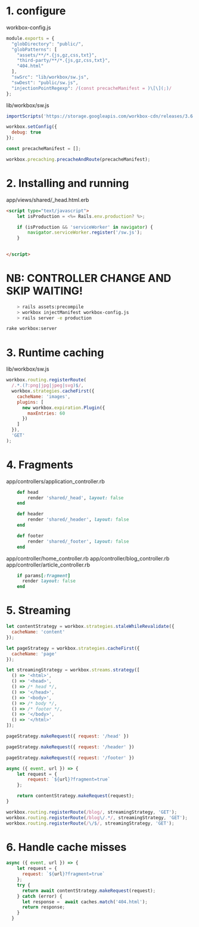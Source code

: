 # 1. configure

workbox-config.js
```js
module.exports = {
  "globDirectory": "public/",
  "globPatterns": [
    "assets/**/*.{js,gz,css,txt}",
    "third-party/**/*.{js,gz,css,txt}",
    "404.html"
  ],
  "swSrc": "lib/workbox/sw.js",
  "swDest": "public/sw.js",
  "injectionPointRegexp": /(const precacheManifest = )\[\](;)/
};
```

lib/workbox/sw.js
```js
importScripts('https://storage.googleapis.com/workbox-cdn/releases/3.6.3/workbox-sw.js');

workbox.setConfig({
  debug: true
});

const precacheManifest = [];

workbox.precaching.precacheAndRoute(precacheManifest);
```

# 2. Installing and running

app/views/shared/_head.html.erb
```html
<script type="text/javascript">
    let isProduction = <%= Rails.env.production? %>;

    if (isProduction && 'serviceWorker' in navigator) {
        navigator.serviceWorker.register('/sw.js');
    }

    
</script>
```

# NB: CONTROLLER CHANGE AND SKIP WAITING!

```sh
    > rails assets:precompile
    > workbox injectManifest workbox-config.js
    > rails server -e production
```

```sh
rake workbox:server
```

# 3. Runtime caching

lib/workbox/sw.js
```js
workbox.routing.registerRoute(
  /.*.(?:png|jpg|jpeg|svg)$/,
  workbox.strategies.cacheFirst({
    cacheName: 'images',
    plugins: [
      new workbox.expiration.Plugin({
        maxEntries: 60
      })
    ]
  }),
  'GET'
);
```

# 4. Fragments

app/controllers/application_controller.rb
```rb
    def head
        render 'shared/_head', layout: false
    end

    def header
        render 'shared/_header', layout: false
    end

    def footer
        render 'shared/_footer', layout: false
    end
```

app/controller/home_controller.rb
app/controller/blog_controller.rb
app/controller/article_controller.rb
```rb
    if params[:fragment]
      render layout: false
    end
```

# 5. Streaming

```js
let contentStrategy = workbox.strategies.staleWhileRevalidate({
  cacheName: 'content'
});

let pageStrategy = workbox.strategies.cacheFirst({
  cacheName: 'page'
});
```

```js
let streamingStrategy = workbox.streams.strategy([
  () => '<html>',
  () => '<head>',
  () => /* head */,
  () => '</head>',
  () => '<body>',
  () => /* body */,
  () => /* footer */,
  () => '</body>',
  () => '</html>'
]);
```

```js
pageStrategy.makeRequest({ request: '/head' })
```

```js
pageStrategy.makeRequest({ request: '/header' })
```

```js
pageStrategy.makeRequest({ request: '/footer' })
```

```js
async ({ event, url }) => {
    let request = {
        request: `${url}?fragment=true`
    };

    return contentStrategy.makeRequest(request);
}
```

```js
workbox.routing.registerRoute(/blog/, streamingStrategy, 'GET');
workbox.routing.registerRoute(/blog\/.*/, streamingStrategy, 'GET');
workbox.routing.registerRoute(/\/$/, streamingStrategy, 'GET');
```

# 6. Handle cache misses

```js 
async ({ event, url }) => {
    let request = {
      request: `${url}?fragment=true`
    };
    try {
      return await contentStrategy.makeRequest(request);
    } catch (error) {
      let response =  await caches.match('404.html');
      return response;
    }
  }
```
